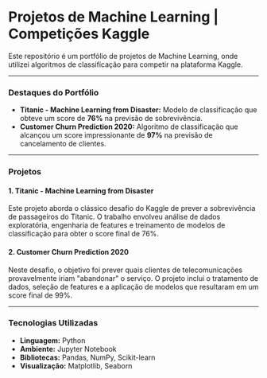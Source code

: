 # Projetos de Machine Learning | Competições Kaggle

Este repositório é um portfólio de projetos de Machine Learning, onde utilizei algoritmos de classificação para competir na plataforma Kaggle.

---

### Destaques do Portfólio

* **Titanic - Machine Learning from Disaster:** Modelo de classificação que obteve um score de **76%** na previsão de sobrevivência.
* **Customer Churn Prediction 2020:** Algoritmo de classificação que alcançou um score impressionante de **97%** na previsão de cancelamento de clientes.

---

### Projetos

#### 1. Titanic - Machine Learning from Disaster

Este projeto aborda o clássico desafio do Kaggle de prever a sobrevivência de passageiros do Titanic. O trabalho envolveu análise de dados exploratória, engenharia de features e treinamento de modelos de classificação para obter o score final de 76%.

#### 2. Customer Churn Prediction 2020

Neste desafio, o objetivo foi prever quais clientes de telecomunicações provavelmente iriam "abandonar" o serviço. O projeto inclui o tratamento de dados, seleção de features e a aplicação de modelos que resultaram em um score final de 99%.

---

### Tecnologias Utilizadas

* **Linguagem:** Python
* **Ambiente:** Jupyter Notebook
* **Bibliotecas:** Pandas, NumPy, Scikit-learn
* **Visualização:** Matplotlib, Seaborn
